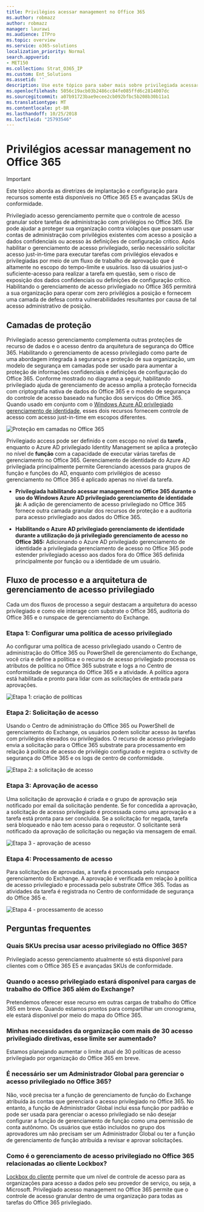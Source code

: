 ```yaml
---
title: Privilégios acessar management no Office 365
ms.author: robmazz
author: robmazz
manager: laurawi
ms.audience: ITPro
ms.topic: overview
ms.service: o365-solutions
localization_priority: Normal
search.appverid:
- MET150
ms.collection: Strat_O365_IP
ms.custom: Ent_Solutions
ms.assetid: ''
description: Use este tópico para saber mais sobre privilegiada acessar management no Office 365
ms.openlocfilehash: 5056c19acb03b2486cc84fe085ffd6c2814007dc
ms.sourcegitcommit: a07b91723bae9ecee2cb092bfbc5b208b30b11a1
ms.translationtype: MT
ms.contentlocale: pt-BR
ms.lasthandoff: 10/25/2018
ms.locfileid: "25793546"
---
```

# <a name="privileged-access-management-in-office-365"></a>Privilégios acessar management no Office 365

> [!IMPORTANT]
> Este tópico aborda as diretrizes de implantação e configuração para recursos somente está disponíveis no Office 365 E5 e avançadas SKUs de conformidade.

Privilegiado acesso gerenciamento permite que o controle de acesso granular sobre tarefas de administração com privilégios no Office 365.  Ele pode ajudar a proteger sua organização contra violações que possam usar contas de administração com privilégios existentes com acesso a posição a dados confidenciais ou acesso às definições de configuração crítico. Após habilitar o gerenciamento de acesso privilegiado, serão necessário solicitar acesso just-in-time para executar tarefas com privilégios elevados e privilegiadas por meio de um fluxo de trabalho de aprovação que é altamente no escopo do tempo-limite e usuários. Isso dá usuários just-o suficiente-acesso para realizar a tarefa em questão, sem o risco de exposição dos dados confidenciais ou definições de configuração crítico. Habilitando o gerenciamento de acesso privilegiado no Office 365 permitirá a sua organização para operar com zero privilégios a posição e fornecem uma camada de defesa contra vulnerabilidades resultantes por causa de tal acesso administrativo de posição. 

## <a name="layers-of-protection"></a>Camadas de proteção

Privilegiado acesso gerenciamento complementa outras proteções de recurso de dados e o acesso dentro da arquitetura de segurança do Office 365. Habilitando o gerenciamento de acesso privilegiado como parte de uma abordagem integrada à segurança e proteção de sua organização, um modelo de segurança em camadas pode ser usado para aumentar a proteção de informações confidenciais e definições de configuração do Office 365. Conforme mostrado no diagrama a seguir, habilitando privilegiado ajuda de gerenciamento de acesso amplia a proteção fornecida com criptografia nativa de dados do Office 365 e o modelo de segurança do controle de acesso baseado na função dos serviços do Office 365. Quando usado em conjunto com o [Windows Azure AD privilegiado gerenciamento de identidade](https://docs.microsoft.com/azure/active-directory/active-directory-privileged-identity-management-configure), esses dois recursos fornecem controle de acesso com acesso just-in-time em escopos diferentes.

![Proteção em camadas no Office 365](media/pam-layered-protection.png)

Privilegiado access pode ser definido e com escopo no nível da **tarefa** , enquanto o Azure AD privilegiado Identity Management se aplica a proteção no nível de **função** com a capacidade de executar várias tarefas de gerenciamento no Office 365.  Gerenciamento de identidade do Azure AD privilegiada principalmente permite Gerenciando acessos para grupos de função e funções do AD, enquanto com privilégios de acesso gerenciamento no Office 365 é aplicado apenas no nível da tarefa.

- **Privilegiada habilitando acessar management no Office 365 durante o uso do Windows Azure AD privilegiado gerenciamento de identidade já:** A adição de gerenciamento de acesso privilegiado no Office 365 fornece outra camada granular dos recursos de proteção e a auditoria para acesso privilegiado aos dados do Office 365.

- **Habilitando o Azure AD privilegiado gerenciamento de identidade durante a utilização do já privilegiado gerenciamento de acesso no Office 365:**  Adicionando o Azure AD privilegiado gerenciamento de identidade a privilegiada gerenciamento de acesso no Office 365 pode estender privilegiado acesso aos dados fora do Office 365 definida principalmente por função ou a identidade de um usuário.  

## <a name="privileged-access-management-architecture-and-process-flow"></a>Fluxo de processo e a arquitetura de gerenciamento de acesso privilegiado

Cada um dos fluxos de processo a seguir destacam a arquitetura do acesso privilegiado e como ele interage com substrate o Office 365, auditoria do Office 365 e o runspace de gerenciamento do Exchange.

### <a name="step-1-configuring-a-privileged-access-policy"></a>Etapa 1: Configurar uma política de acesso privilegiado

Ao configurar uma política de acesso privilegiado usando o Centro de administração do Office 365 ou PowerShell de gerenciamento do Exchange, você cria e define a política e o recurso de acesso privilegiado processa os atributos de política no Office 365 substrate e logs a no Centro de conformidade de segurança do Office 365 e a atividade. A política agora está habilitada e pronto para lidar com as solicitações de entrada para aprovações.

![Etapa 1: criação de políticas](media/pam-step1-policy-creation.jpg)

### <a name="step-2-access-request"></a>Etapa 2: Solicitação de acesso

Usando o Centro de administração do Office 365 ou PowerShell de gerenciamento do Exchange, os usuários podem solicitar acesso às tarefas com privilégios elevados ou privilegiados. O recurso de acesso privilegiado envia a solicitação para o Office 365 substrate para processamento em relação à política de acesso de privilégio configurado e registra o sctivity de segurança do Office 365 e os logs de centro de conformidade.

![Etapa 2: a solicitação de acesso](media/pam-step2-access-request.jpg)

### <a name="step-3-access-approval"></a>Etapa 3: Aprovação de acesso

Uma solicitação de aprovação é criada e o grupo de aprovação seja notificado por email da solicitação pendente. Se for concedida a aprovação, a solicitação de acesso privilegiado é processada como uma aprovação e a tarefa está pronta para ser concluída. Se a solicitação for negada, tarefa será bloqueado e não tem acesso para o reqeustor. O solicitante será notificado da aprovação de solicitação ou negação via mensagem de email.

![Etapa 3 - aprovação de acesso](media/pam-step3-access-approval.jpg)

### <a name="step-4-access-processing"></a>Etapa 4: Processamento de acesso

Para solicitações de aprovadas, a tarefa é processada pelo runspace gerenciamento do Exchange. A aprovação é verificada em relação à política de acesso privilegiado e processada pelo substrate Office 365. Todas as atividades da tarefa é registrada no Centro de conformidade de segurança do Office 365 e.

![Etapa 4 - processamento de acesso](media/pam-step4-access-processing.jpg)

## <a name="frequently-asked-questions"></a>Perguntas frequentes

### <a name="what-skus-do-i-need-to-use-privileged-access-in-office-365"></a>Quais SKUs precisa usar acesso privilegiado no Office 365?
Privilegiado acesso gerenciamento atualmente só está disponível para clientes com o Office 365 E5 e avançadas SKUs de conformidade.

### <a name="when-will-privileged-access-be-available-for-office-365-workloads-beyond-exchange"></a>Quando o acesso privilegiado estará disponível para cargas de trabalho do Office 365 além do Exchange?
Pretendemos oferecer esse recurso em outras cargas de trabalho do Office 365 em breve. Quando estamos prontos para compartilhar um cronograma, ele estará disponível por meio do mapa do Office 365.

### <a name="my-organization-needs-more-than-30-privileged-access-polices-will-this-limit-be-increased"></a>Minhas necessidades da organização com mais de 30 acesso privilegiado diretivas, esse limite ser aumentado?

Estamos planejando aumentar o limite atual de 30 políticas de acesso privilegiado por organização do Office 365 em breve.

### <a name="do-i-need-to-be-a-global-admin-to-manage-privileged-access-in-office-365"></a>É necessário ser um Administrador Global para gerenciar o acesso privilegiado no Office 365?
Não, você precisa ter a função de gerenciamento de função do Exchange atribuída às contas que gerenciará o acesso privilegiado no Office 365. No entanto, a função de Administrador Global inclui essa função por padrão e pode ser usada para gerenciar o acesso privilegiado se não desejar configurar a função de gerenciamento de função como uma permissão de conta autônomo. Os usuários que estão incluídos no grupo dos aprovadores um não precisam ser um Administrador Global ou ter a função de gerenciamento de função atribuída a revisar e aprovar solicitações. 

### <a name="how-is-privileged-access-management-in-office-365-related-to-customer-lockbox"></a>Como é o gerenciamento de acesso privilegiado no Office 365 relacionadas ao cliente Lockbox?
[Lockbox do cliente](https://support.office.com/article/Office-365-Customer-Lockbox-Requests-36f9cdd1-e64c-421b-a7e4-4a54d16440a2) permite que um nível de controle de acesso para as organizações para acesso a dados pelo seu provedor de serviço, ou seja, a Microsoft. Privilegiado acesso management no Office 365 permite que o controle de acesso granular dentro de uma organização para todas as tarefas do Office 365 privilegiado.